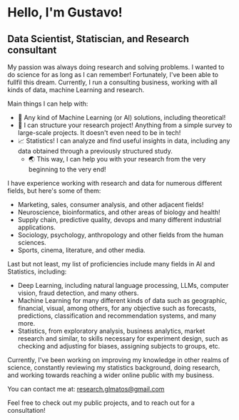 <!--
[![Anurag's GitHub stats](https://github-readme-stats.vercel.app/api?username=GustaMatos0)](https://github.com/anuraghazra/github-readme-stats)

[![Top Langs](https://github-readme-stats.vercel.app/api/top-langs/?username=GustaMatos0)](https://github.com/anuraghazra/github-readme-stats)

-->
# Hello, I'm Gustavo!

## Data Scientist, Statiscian, and Research consultant

My passion was always doing research and solving problems. I wanted to do science for as long as I can remember!
Fortunately, I've been able to fullfil this dream. Currently, I run a consulting business, working with all kinds of data, machine Learning and research.

Main things I can help with:

- 🤖 Any kind of Machine Learning (or AI) solutions, including theoretical!
- 🔎 I can structure your research project! Anything from a simple survey to large-scale projects. It doesn't even need to be in tech!
- 📈 Statistics! I can analyze and find useful insights in data, including any data obtained through a previously structured study.
  - 🌏 This way, I can help you with your research from the very beginning to the very end!

I have experience working with research and data for numerous different fields, but here's some of them:

- Marketing, sales, consumer analysis, and other adjacent fields!
- Neuroscience, bioinformatics, and other areas of biology and health!
- Supply chain, predictive quality, devops and many different industrial applications.
- Sociology, psychology, anthropology and other fields from the human sciences.
- Sports, cinema, literature, and other media.

Last but not least, my list of proficiencies include many fields in AI and Statistics, including:

- Deep Learning, including natural language processing, LLMs, computer vision, fraud detection, and many others.
- Machine Learning for many different kinds of data such as geographic, financial, visual, among others, for any objective such as forecasts, predictions, classification and recommendation systems, and many more.
- Statistics, from exploratory analysis, business analytics, market research and similar, to skills necessary for experiment design, such as checking and adjusting for biases, assigning subjects to groups, etc.


Currently, I've been working on improving my knowledge in other realms of science, constantly reviewing my statistics background, doing research, and working towards reaching a wider online public with my business. 

You can contact me at:
research.glmatos@gmail.com

Feel free to check out my public projects, and to reach out for a consultation!
<!--
**GustaMatos0/GustaMatos0** is a ✨ _special_ ✨ repository because its `README.md` (this file) appears on your GitHub profile.

Here are some ideas to get you started:

- 🔭 I’m currently working on ...
- 🌱 I’m currently learning ...
- 👯 I’m looking to collaborate on ...
- 🤔 I’m looking for help with ...
- 💬 Ask me about ...
- 📫 How to reach me: ...
- 😄 Pronouns: ...
- ⚡ Fun fact: ...
-->
